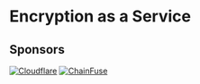 # Encryption as a Service

## Sponsors

[![Cloudflare](https://github.com/Cloudflare.png?size=90)](https://www.cloudflare.com/developer-expert-program/)
[![ChainFuse](https://github.com/ChainFuse.png?size=90)](https://github.com/ChainFuse)
